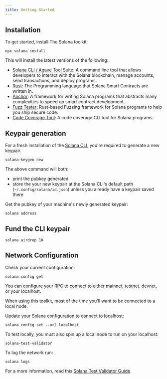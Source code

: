 ```yaml
---
title: Getting Started
---
```


## Installation

To get started, install The Solana toolkit:

```shell
npx solana install
```

This will install the latest versions of the following:

- [Solana CLI / Agave Tool Suite](https://docs.anza.xyz/cli/): A command line
  tool that allows developers to interact with the Solana blockchain, manage
  accounts, send transactions, and deploy programs.
- [Rust](https://doc.rust-lang.org/book/): The Programming language that Solana
  Smart Contracts are written in.
- [Anchor](https://www.anchor-lang.com/): A framework for writing Solana
  programs that abstracts many complexities to speed up smart contract
  development.
- [Fuzz Tester](https://ackee.xyz/trident/docs/latest/): Rust-based Fuzzing
  framework for Solana programs to help you ship secure code.
- [Code Coverage Tool](https://github.com/LimeChain/zest?tab=readme-ov-file): A
  code coverage CLI tool for Solana programs.

## Keypair generation

For a fresh installation of the [Solana CLI](https://docs.anza.xyz/cli/), you're
required to generate a new keypair.

```shell
solana-keygen new
```

The above command will both:

- print the pubkey generated
- store the your new keypair at the Solana CLI's default path
  (`~/.config/solana/id.json`) unless you already have a keypair saved there

Get the pubkey of your machine's newly generated keypair:

```shell
solana address
```

## Fund the CLI keypair

```shell
solana airdrop 10
```

## Network Configuration

Check your current configuration:

```shell
solana config get
```

You can configure your RPC to connect to either mainnet, testnet, devnet, or
your localhost.

When using this toolkit, most of the time you'll want to be connected to a local
node.

Update your Solana configuration to connect to localhost:

```shell
solana config set --url localhost
```

To test locally, you must also spin up a local node to run on your localhost:

```shell
solana-test-validator
```

To log the network run:

```shell
solana logs
```

For a more information, read this
[Solana Test Validator Guide](https://solana.com/developers/guides/getstarted/solana-test-validator).
